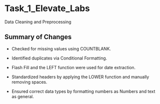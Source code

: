 # Task_1_Elevate_Labs
Data Cleaning and Preprocessing

## Summary of Changes

- Checked for missing values using COUNTBLANK.

- Identified duplicates via Conditional Formatting.

- Flash Fill and the LEFT function were used for date extraction.

- Standardized headers by applying the LOWER function and manually removing spaces.

- Ensured correct data types by formatting numbers as Numbers and text as general.
